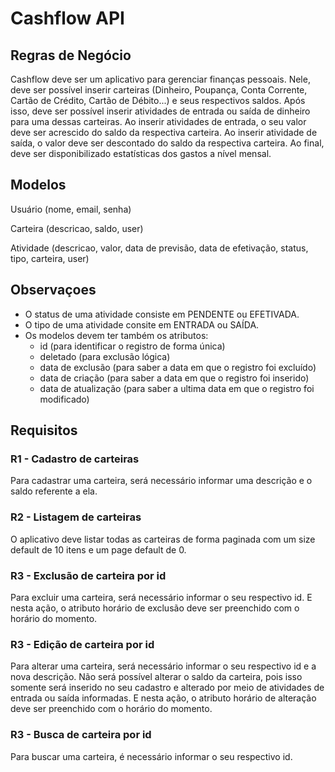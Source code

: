 ﻿# Cashflow API
## Regras de Negócio
Cashflow deve ser um aplicativo para gerenciar finanças pessoais. Nele, deve ser possível inserir carteiras (Dinheiro, Poupança, Conta Corrente, Cartão de Crédito, Cartão de Débito...) e seus respectivos saldos. Após isso, deve ser possível inserir atividades de entrada ou saída de dinheiro para uma dessas carteiras. Ao inserir atividades de entrada, o seu valor deve ser acrescido do saldo da respectiva carteira. Ao inserir atividade de saída, o valor deve ser descontado do saldo da respectiva carteira. Ao final, deve ser disponibilizado estatísticas dos gastos a nível mensal.
## Modelos
Usuário (nome, email, senha)

Carteira (descricao, saldo, user)

Atividade (descricao, valor, data de previsão, data de efetivação, status, tipo, carteira, user)

## Observaçoes
- O status de uma atividade consiste em PENDENTE ou EFETIVADA.
- O tipo de uma atividade consite em ENTRADA ou SAÍDA.
- Os modelos devem ter também os atributos:
  - id (para identificar o registro de forma única)
  - deletado (para exclusão lógica)
  - data de exclusão (para saber a data em que o registro foi excluído)
  - data de criação (para saber a data em que o registro foi inserido)
  - data de atualização (para saber a ultima data em que o registro foi modificado)
## Requisitos
### R1 - Cadastro de carteiras
Para cadastrar uma carteira, será necessário informar uma descrição e o saldo referente a ela.
### R2 - Listagem de carteiras
O aplicativo deve listar todas as carteiras de forma paginada com um size default de 10 itens e um page default de 0.
### R3 - Exclusão de carteira por id
Para excluir uma carteira, será necessário informar o seu respectivo id. E nesta ação, o atributo horário de exclusão deve ser preenchido com o horário do momento.
### R3 - Edição de carteira por id
Para alterar uma carteira, será necessário informar o seu respectivo id e a nova descrição. Não será possível alterar o saldo da carteira, pois isso somente será inserido no seu cadastro e alterado por meio de atividades de entrada ou saída informadas. E nesta ação, o atributo horário de alteração deve ser preenchido com o horário do momento.
### R3 - Busca de carteira por id
Para buscar uma carteira, é necessário informar o seu respectivo id.
